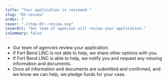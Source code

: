 ```yaml
---
title: "Your application is reviewed."
slug: "03-review"
order: 3
cover: "./step-03--review.svg"
coverAlt: "Our team of agencies will review your application."
isSummary: false
---
```


* Our team of agencies review your application.
* If Fort Bend LINC is not able to help, we share other options with you.
* If Fort Bend LINC is able to help, we notify you and request any missing information and documents.
* Once all information and documents are submitted and confirmed, and we know we can help, we pledge funds for your case.